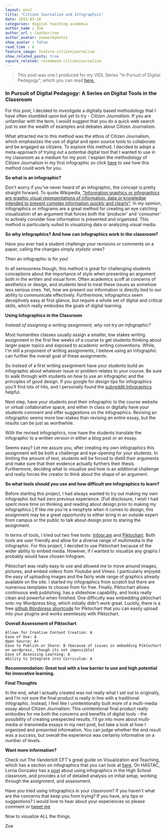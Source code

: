 ```yaml
---
layout: post
title: "Citizen Journalism and Infographics"
date: 2015-03-18
categories: digital teaching academia 
author_name : Zoe 
author_url : /author/zoe
author_avatar: zoeworkphoto1
show_avatar : false
read_time : 6
feature_image: feature-citizenjournalism
show_related_posts: true
square_related: recommend-citizenjournalism
---
```

> This post was one I produced for my VIDL Series "In Pursuit of Digital Pedagogy", which you can read [here.]("https://my.vanderbilt.edu/vidl/2015/04/in-pursuit-of-digital-pedagogy-1/")

### In Pursuit of Digital Pedagogy: A Series on Digital Tools in the Classroom

For this post, I decided to *investigate* a digitally based methodology that I have often stumbled upon but yet to try - *Citizen Journalism*. If you are unfamiliar with the term, I would suggest that you do a quick web search just to see the wealth of examples and debates about Citizen Journalism.

What attracted me to this method was the ethos of Citizen Journalism, which emphasizes the use of digital and open source tools to collaborate and be engaged as citizens. To explore this method, I decided to adopt a meta-approach of trying out a potential digital tool that I wanted to use in my classroom as a medium for my post. I explain the methodology of Citizen Journalism in my first infographic so click [here]("https://magic.piktochart.com/output/2690247-the-rise-of-citizen-journalism-c") to see how this method could work for you.

**So what is an infographic?**

Don't worry if you've never heard of an infographic, the concept is pretty straight forward. To quote Wikipedia, ["Information graphics or infographics are graphic visual representations of information, data or knowledge intended to present complex information quickly and clearly"]("https://en.wikipedia.org/wiki/Infographic"). In my opinion, infographics or infograms are a great method for creating an eye catching visualization of an argument that forces both the 'producer' and 'consumer' to actively consider how information is presented and organized. This method is particularly suited to visualizing data or analyzing visual media.

**So why infographics? And how can infographics work in the classroom?**

Have you ever had a student challenge your revisions or comments on a paper, calling the changes simply *stylistic* ones?

Then an infographic is for you!

In all seriousness though, this method is great for challenging students conceptions about the importance of style when presenting an argument both in the written and visual form. Often academics scoff at concerns of aesthetics or design, and students tend to treat these issues as somehow less serious ones. Yet, how we present our information is directly tied to our ability to communicate effectively. Furthermore, infographics seem deceptively easy at first glance, but require a whole set of digital and critical skills, which really embodies the goals of digital learning.

**Using Infographics in the Classroom**

*Instead of assigning a writing assignment, why not try an infographic?*

Most humanities classes usually assign a smaller, low stakes writing assignment in the first few weeks of a course to get students thinking about larger paper topics and exposed to academic writing conventions. While, I'm still a proponent of writing assignments, I believe using an infographic can further the overall goal of these assignments.

So instead of a first writing assignment have your students build an infographic about whatever issue or problem relates to your course. Be sure to walk through with students on how to use an infographic and the principles of good design. If you google for design tips for infographics you'll find lots of hits, and I personally found the [subreddit Infographics]("https://www.reddit.com/r/Infographics/") helpful.

Next step, have your students post their infographic to the course website or virtual collaborative space, and either in class or digitally have your students comment and offer suggestions on the infographics. Revising an infographic seems more low-stakes than revising an entire essay, but the results can be just as worthwhile.

With the revised infographics, now have the students translate the infographic to a written version in either a blog post or an essay.

Seems easy? Let me assure you, after creating my own infographics this assignment will be both a challenge and eye-opening for your students. In limiting the amount of text, students will be forced to distill their arguments and make sure that their evidence actually furthers their thesis. Furthermore, deciding what to visualize and how is an additional challenge and really forces the creator to think about the shape of an argument.

**So what tools should you use and how difficult are infographics to learn?**

Before starting this project, I had always wanted to try out making my own infographic but had zero previous experience. [Full disclosure, I wish I had spent more time on thinking and reading about design prior to making my infographics.] If like me you're a neophyte when it comes to design, this assignment may be a great opportunity to either bring in an outside expert from campus or the public to talk about design prior to staring the assignment.

In terms of tools, I tried out two free tools: [Infogr.am]("https://infogr.am/") and [Piktochart]("https://magic.piktochart.com/"). Both tools are user friendly and allow for a diverse range of multimedia in the infographic. For this project, I decided to use Piktochart because of the wider ability to embed media. However, if I wanted to visualize any graphs I probably would have chosen Infogram.

Piktochart was really easy to use and allowed me to move around images, pictures, and embed videos from Youtube and Vimeo. I particularly enjoyed the easy of uploading images and the fairly wide range of graphics already available on the site. I started my infographics from scratch but there are numerous templates to choose from for free. Finally, Piktochart allows continuous web publishing, has a slideshow capability, and looks really clean and powerful when finished. One difficulty was embedding piktochart onto my Wordpress blog, which initially didn't work great. Luckily, there is a free [github Wordpress shortcode]("https://github.com/birgire/wp-piktochart-embed") for Piktochart that you can easily upload into your plugins and works seemlessly with Piktochart.

**Overall Assessment of Piktochart**

    Allows for Creative Content Creation: A
    Ease of Use: A
    Open Source: A+
    Ease to Publish or Share: B (because of issues in embedding Piktochart on wordpress, though its not impossible)
    Ease of Assessing Learning: A
    Ability to Integrate into Curriculum: A

**Recommendation: Great tool with a low barrier to use and high potential for innovative learning.**

**Final Thoughts**

In the end, what I actually created was not really what I set out to originally, and I'm not sure the final product is really in line with a traditional infographic. Instead, I feel like I unintentionally built more of a multi-media essay about Citizen Journalism. This unintentional final product really embodies for me both the concerns and benefits of digital tools - the possibility of creating unexpected results. I'll go into more about multi-media or transmedia essays in my next post, but take a look at how I organized and presented information. You can judge whether the end result was a success, but overall the experience was certainly informative on a number of levels.

**Want more information?**

Check out The Vanderbilt CFT's great guide on Visualization and Teaching, which has a section on infographics that you can look at [here]("http://cft.vanderbilt.edu/guides-sub-pages/visual-thinking/#dataviz"). On HASTAC, Lorna Gonzalez has a [post]("http://www.hastac.org/blogs/lorna-gonzalez/2014/02/13/infovisual-literacy-teaching-ela-high-school") about using infographics in the High School classroom, and provides a lot of detailed analysis on initial setup, working through the assignment, and assessment.

Have you tried using infographics in your classroom? If you haven't what are the concerns that keep you from trying? If you have, any tips or suggestions? I would love to hear about your experiences so please comment or [tweet me]("//twitter.com/home/?status=@Zoe_LeBlanc")

Now to visualize ALL the things.

Zoe
 